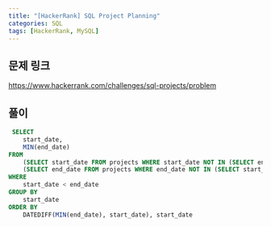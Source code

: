 ```yaml
---
title: "[HackerRank] SQL Project Planning"
categories: SQL
tags: [HackerRank, MySQL]
---
```


## 문제 링크

<https://www.hackerrank.com/challenges/sql-projects/problem>

## 풀이

```sql
 SELECT 
    start_date, 
    MIN(end_date) 
FROM 
    (SELECT start_date FROM projects WHERE start_date NOT IN (SELECT end_date FROM projects)) AS s, 
    (SELECT end_date FROM projects WHERE end_date NOT IN (SELECT start_date FROM projects)) AS e 
WHERE 
    start_date < end_date 
GROUP BY 
    start_date 
ORDER BY 
    DATEDIFF(MIN(end_date), start_date), start_date
```